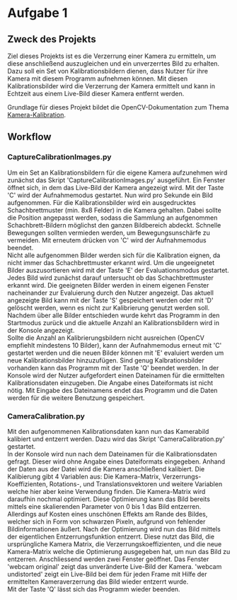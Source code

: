 # Aufgabe 1
## Zweck des Projekts
Ziel dieses Projekts ist es die Verzerrung einer Kamera zu ermitteln, um diese anschließend auszugleichen und ein unverzerrtes Bild zu erhalten.  
Dazu soll ein Set von Kalibrationsbildern dienen, dass Nutzer für ihre Kamera mit diesem Programm aufnehmen können. Mit diesen Kalibrationsbilder wird die Verzerrung der Kamera ermittelt und kann in Echtzeit aus einem Live-Bild dieser Kamera entfernt werden.  

Grundlage für dieses Projekt bildet die OpenCV-Dokumentation zum Thema [Kamera-Kalibration](https://docs.opencv.org/4.5.5/dc/dbb/tutorial_py_calibration.html). 

## Workflow
### CaptureCalibrationImages.py
Um ein Set an Kalibrationsbildern für die eigene Kamera aufzunehmen wird zunächst das Skript 'CaptureCalibrationImages.py' ausgeführt. Ein Fenster öffnet sich, in dem das Live-Bild der Kamera angezeigt wird. 
Mit der Taste 'C' wird der Aufnahmemodus gestartet. Nun wird pro Sekunde ein Bild aufgenommen. Für die Kalibrationsbilder wird ein ausgedrucktes Schachbrettmuster (min. 8x8 Felder) in die Kamera gehalten. Dabei sollte die Position angepasst werden, sodass die Sammlung an aufgenommen Schachbrett-Bildern möglichst den ganzen Bildbereich abdeckt. Schnelle Bewegungen sollten vermieden werden, um Bewegungsunschärfe zu vermeiden. Mit erneutem drücken von 'C' wird der Aufnahmemodus beendet.  
Nicht alle aufgenommen Bilder werden sich für die Kalibration eignen, da nicht immer das Schachbrettmuster erkannt wird. Um die ungeeignetet Bilder auszusortieren wird mit der Taste 'E' der Evaluationsmodus gestartet. Jedes Bild wird zunächst darauf untersucht ob das Schachbrettmuster erkannt wird. Die geeigneten Bilder werden in einem eigenen Fenster nacheinander zur Evaluierung durch den Nutzer angezeigt. Das aktuell angezeigte Bild kann mit der Taste 'S' gespeichert werden oder mit 'D' gelöscht werden, wenn es nicht zur Kalibrierung genutzt werden soll. Nachdem über alle Bilder entschieden wurde kehrt das Programm in den Startmodus zurück und die aktuelle Anzahl an Kalibrationsbildern wird in der Konsole angezeigt.  
Sollte die Anzahl an Kalibrierungsbildern nicht ausreichen (OpenCV empfiehlt mindestens 10 Bilder), kann der Aufnahmemodus erneut mit 'C' gestartet werden und die neuen Bilder können mit 'E' evaluiert werden um neue Kalibrationsbilder hinzuzufügen. 
Sind genug Kalbrationsbilder vorhanden kann das Programm mit der Taste 'Q' beendet werden. In der Konsole wird der Nutzer aufgefordert einen Dateinamen für die ermittelten Kalibrationsdaten einzugeben. Die Angabe eines Dateiformats ist nicht nötig. Mit Eingabe des Dateinamens endet das Programm und die Daten werden für die weitere Benutzung gespeichert.

### CameraCalibration.py
Mit den aufgenommenen Kalibrationsdaten kann nun das Kamerabild kalibiert und entzerrt werden. Dazu wird das Skript 'CameraCalibration.py' gestartet.  
In der Konsole wird nun nach dem Dateinamen für die Kalibrationsdaten gefragt. Dieser wird ohne Angabe eines Dateiformats eingegeben. Anhand der Daten aus der Datei wird die Kamera anschließend kalibiert. Die Kalibierung gibt 4 Variablen aus: Die Kamera-Matrix, Verzerrungs-Koeffizienten, Rotations-, und Translationsvektoren und weitere Variablen welche hier aber keine Verwendung finden. Die Kamera-Matrix wird daraufhin nochmal optimiert. Diese Optimierung kann das Bild bereits mittels eine skalierenden Parameter von 0 bis 1 das Bild entzerren. Allerdings auf Kosten eines unschönen Effekts am Rande des Bildes, welcher sich in Form von schwarzen Pixeln, aufgrund von fehlender Bildinformationen äußert. Nach der Optimierung wird nun das Bild mittels der eigentlichen Entzerrungsfunktion entzerrt. Diese nutzt das Bild, die ursprüngliche Kamera Matrix, die Verzerrungskoeffizienten, und die neue Kamera-Matrix welche die Optimierung ausgegeben hat, um nun das Bild zu entzerren. Anschliessend werden zwei Fenster geöffnet. Das Fenster 'webcam original' zeigt das unveränderte Live-Bild der Kamera. 'webcam undistorted' zeigt ein Live-Bild bei dem für jeden Frame mit Hilfe der ermittelten Kameraverzerrung das Bild wieder entzerrt wurde.  
Mit der Taste 'Q' lässt sich das Programm wieder beenden.   
